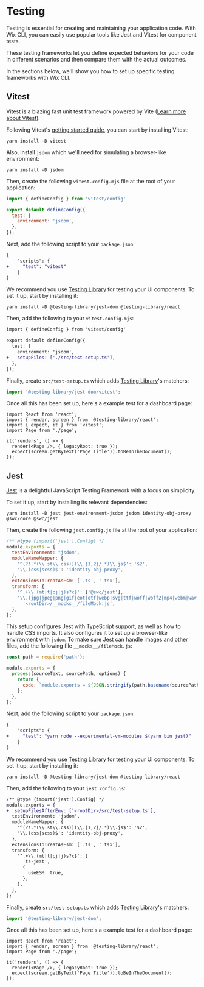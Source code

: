 # Testing

Testing is essential for creating and maintaining your application code. With Wix CLI, you can easily use popular tools like Jest and Vitest for component tests.

These testing frameworks let you define expected behaviors for your code in different scenarios and then compare them with the actual outcomes.

In the sections below, we'll show you how to set up specific testing frameworks with Wix CLI.

## Vitest

Vitest is a blazing fast unit test framework powered by Vite ([Learn more about Vitest](https://vitest.dev/guide/why.html)).

Following Vitest's [getting started guide](https://vitest.dev/guide/), you can start by installing Vitest:

```
yarn install -D vitest
```

Also, install `jsdom` which we'll need for simulating a browser-like environment:

```
yarn install -D jsdom
```

Then, create the following `vitest.config.mjs` file at the root of your application:

```javascript
import { defineConfig } from 'vitest/config'

export default defineConfig({
  test: {
    environment: 'jsdom',
  },
});
```

Next, add the following script to your `package.json`:

```diff
{
    "scripts": {
+     "test": "vitest"
    }
}
```

We recommend you use [Testing Library](https://testing-library.com/) for testing your UI components. To set it up, start by installing it:

```
yarn install -D @testing-library/jest-dom @testing-library/react
```

Then, add the following to your `vitest.config.mjs`:

```diff
import { defineConfig } from 'vitest/config'

export default defineConfig({
  test: {
    environment: 'jsdom',
+   setupFiles: ['./src/test-setup.ts'],
  },
});
```

Finally, create `src/test-setup.ts` which adds [Testing Library](https://testing-library.com/)'s matchers:

```typescript
import '@testing-library/jest-dom/vitest';
```

Once all this has been set up, here's a example test for a dashboard page:

```tsx
import React from 'react';
import { render, screen } from '@testing-library/react';
import { expect, it } from 'vitest';
import Page from './page';

it('renders', () => {
  render(<Page />, { legacyRoot: true });
  expect(screen.getByText('Page Title')).toBeInTheDocument();
});
```

## Jest

[Jest](https://jestjs.io/) is a delightful JavaScript Testing Framework with a focus on simplicity.

To set it up, start by installing its relevant dependencies:

```
yarn install -D jest jest-environment-jsdom jsdom identity-obj-proxy @swc/core @swc/jest
```

Then, create the following `jest.config.js` file at the root of your application:

```javascript
/** @type {import('jest').Config} */
module.exports = {
  testEnvironment: "jsdom",
  moduleNameMapper: {
    '^(?!.*(\\.st\\.css))(\\.{1,2}/.*)\\.js$': '$2',
    '\\.(css|scss)$': 'identity-obj-proxy',
  },
  extensionsToTreatAsEsm: ['.ts', '.tsx'],
  transform: {
    '^.+\\.(mt|t|cj|j)s?x$': ['@swc/jest'],
    '\\.(jpg|jpeg|png|gif|eot|otf|webp|svg|ttf|woff|woff2|mp4|webm|wav|mp3|m4a|aac|oga)$':
      '<rootDir>/__mocks__/fileMock.js',
  },
};
```

This setup configures Jest with TypeScript support, as well as how to handle CSS imports. It also configures it to set up a browser-like environment with `jsdom`. To make sure Jest can handle images and other files, add the following file `__mocks__/fileMock.js`:

```javascript
const path = require('path');

module.exports = {
  process(sourceText, sourcePath, options) {
    return {
      code: `module.exports = ${JSON.stringify(path.basename(sourcePath))};`,
    };
  },
};
```

Next, add the following script to your `package.json`:

```diff
{
    "scripts": {
+     "test": "yarn node --experimental-vm-modules $(yarn bin jest)"
    }
}
```

We recommend you use [Testing Library](https://testing-library.com/) for testing your UI components. To set it up, start by installing it:

```
yarn install -D @testing-library/jest-dom @testing-library/react
```

Then, add the following to your `jest.config.js`:

```diff
/** @type {import('jest').Config} */
module.exports = {
+  setupFilesAfterEnv: ['<rootDir>/src/test-setup.ts'],
  testEnvironment: 'jsdom',
  moduleNameMapper: {
    '^(?!.*(\\.st\\.css))(\\.{1,2}/.*)\\.js$': '$2',
    '\\.(css|scss)$': 'identity-obj-proxy',
  },
  extensionsToTreatAsEsm: ['.ts', '.tsx'],
  transform: {
    '^.+\\.(mt|t|cj|j)s?x$': [
      'ts-jest',
      {
        useESM: true,
      },
    ],
  },
};
```

Finally, create `src/test-setup.ts` which adds [Testing Library](https://testing-library.com/)'s matchers:

```typescript
import '@testing-library/jest-dom';
```

Once all this has been set up, here's a example test for a dashboard page:

```tsx
import React from 'react';
import { render, screen } from '@testing-library/react';
import Page from './page';

it('renders', () => {
  render(<Page />, { legacyRoot: true });
  expect(screen.getByText('Page Title')).toBeInTheDocument();
});
```
